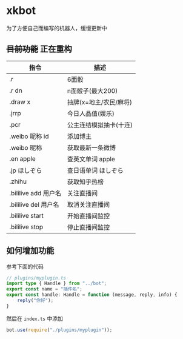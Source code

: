 # xkbot

为了方便自己而编写的机器人，缓慢更新中

## ~~目前功能~~ 正在重构

| 指令                 | 描述                   |
| -------------------- | ---------------------- |
| .r                   | 6面骰                  |
| .r dn                | n面骰子(最大200)       |
| .draw x              | 抽牌(x=地主/农民/麻将) |
| .jrrp                | 今日人品值(娱乐)       |
| .pcr                 | 公主连结模拟抽卡(十连) |
| .weibo 昵称 id       | 添加博主               |
| .weibo 昵称          | 获取最新一条微博       |
| .en apple            | 查英文单词 apple       |
| .jp ほしぞら         | 查日语单词 ほしぞら    |
| .zhihu               | 获取知乎热榜           |
| .bililive add 用户名 | 关注直播间             |
| .bililive del 用户名 | 取消关注直播间         |
| .bililive start      | 开始直播间监控         |
| .bililive stop       | 停止直播间监控         |

## 如何增加功能

参考下面的代码

```ts
// plugins/myplugin.ts
import type { Handle } from "../bot";
export const name = "插件名";
export const handle: Handle = function (message, reply, info) {
    reply("你好");
}
```

然后在 `index.ts` 中添加

```ts
bot.use(require("./plugins/myplugin"));
```
